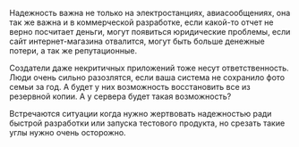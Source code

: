 Надежность важна не только на электростанциях, авиасообщениях, она так же важна и в коммерческой разработке, если какой-то отчет не верно посчитает деньги, могут появиться юридические проблемы, если сайт интернет-магазина отвалится, могут быть больше денежные потери, а так же репутационные. 

Создатели даже некритичных приложений тоже несут ответственность. Люди очень сильно разозлятся, если ваша система не сохранило фото семьи за год. А будет у них возможность восстановить все из резервной копии. А у сервера будет такая возможность?

Встречаются ситуации когда нужно жертвовать надежностью ради быстрой разработки или запуска тестового продукта, но срезать такие углы нужно очень осторожно.